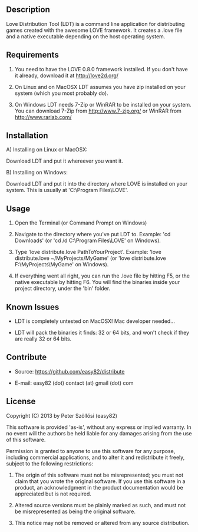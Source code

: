 Description
-----------

Love Distribution Tool (LDT) is a command line application for distributing games created with the awesome LOVE framework. It creates a .love file and a native executable depending on the host operating system.


Requirements
------------

1. You need to have the LOVE 0.8.0 framework installed. If you don't have it already, download it at http://love2d.org/

2. On Linux and on MacOSX LDT assumes you have zip installed on your system (which you most probably do).

3. On Windows LDT needs 7-Zip or WinRAR to be installed on your system. You can download 7-Zip from http://www.7-zip.org/ or WinRAR from http://www.rarlab.com/


Installation
------------

A) Installing on Linux or MacOSX:

Download LDT and put it whereever you want it.


B) Installing on Windows:

Download LDT and put it into the directory where LOVE is installed on your system. This is usually at 'C:\Program Files\LOVE'.


Usage
-----

1. Open the Terminal (or Command Prompt on Windows)

2. Navigate to the directory where you've put LDT to. Example: 'cd Downloads' (or 'cd /d C:\Program Files\LOVE' on Windows).

3. Type 'love distribute.love PathToYourProject'. Example: 'love distribute.love ~/MyProjects/MyGame' (or 'love distribute.love F:\MyProjects\MyGame' on Windows).

4. If everything went all right, you can run the .love file by hitting F5, or the native executable by hitting F6. You will find the binaries inside your project directory, under the 'bin' folder.


Known Issues
------------

- LDT is completely untested on MacOSX! Mac developer needed...

- LDT will pack the binaries it finds: 32 or 64 bits, and won't check if they are really 32 or 64 bits.


Contribute
----------

- Source: https://github.com/easy82/distribute

- E-mail: easy82 (dot) contact (at) gmail (dot) com


License
-------

Copyright (C) 2013 by Peter Szöllősi (easy82)

This software is provided 'as-is', without any express or implied
warranty. In no event will the authors be held liable for any damages
arising from the use of this software.

Permission is granted to anyone to use this software for any purpose,
including commercial applications, and to alter it and redistribute it
freely, subject to the following restrictions:

1. The origin of this software must not be misrepresented; you must not
claim that you wrote the original software. If you use this software
in a product, an acknowledgment in the product documentation would be
appreciated but is not required.

2. Altered source versions must be plainly marked as such, and must not be
misrepresented as being the original software.

3. This notice may not be removed or altered from any source
distribution.

